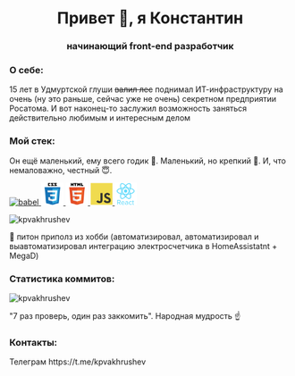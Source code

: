 <h1 align="center">Привет 👋, я Константин</h1>
<h3 align="center">начинающий front-end разработчик</h3>
<h3>О себе:</h3> 
<p>
    15 лет в Удмуртской глуши <s>валил лес</s> поднимал ИТ-инфраструктуру на очень (ну это раньше, сейчас уже не очень) секретном предприятии Росатома. 
    И вот наконец-то заслужил возможность заняться действительно любимым и интересным делом    
</p>
<h3>Мой стек:</h3> 
<p>
   Он ещё маленький,  ему всего годик 👶. Маленький, но крепкий 💪. И, что немаловажно, честный 😇. 
</p>
<p>     
    <a href="https://babeljs.io/" target="_blank" rel="noreferrer"> 
        <img src="https://www.vectorlogo.zone/logos/babeljs/babeljs-icon.svg" alt="babel" width="40" height="40"/> 
    </a> 
    <a href="https://www.w3schools.com/css/" target="_blank" rel="noreferrer"> 
        <img src="https://raw.githubusercontent.com/devicons/devicon/master/icons/css3/css3-original-wordmark.svg" alt="css3" width="40" height="40"/> 
    </a>            
    <a href="https://www.w3.org/html/" target="_blank" rel="noreferrer"> 
        <img src="https://raw.githubusercontent.com/devicons/devicon/master/icons/html5/html5-original-wordmark.svg" alt="html5" width="40" height="40"/> 
    </a> 
    <a href="https://developer.mozilla.org/en-US/docs/Web/JavaScript" target="_blank" rel="noreferrer"> 
        <img src="https://raw.githubusercontent.com/devicons/devicon/master/icons/javascript/javascript-original.svg" alt="javascript" width="40" height="40"/> 
    </a> 
    <a href="https://reactjs.org/" target="_blank" rel="noreferrer"> 
        <img src="https://raw.githubusercontent.com/devicons/devicon/master/icons/react/react-original-wordmark.svg" alt="react" width="40" height="40"/> 
    </a> 
</p>
<p>
    <img src="https://github-readme-stats.vercel.app/api/top-langs?username=kpvakhrushev&show_icons=true&locale=en&layout=compact" alt="kpvakhrushev" />    
</p>
<p>
    🐍 питон приполз из хобби (автоматизировал, автоматизировал и выавтоматизировал интеграцию электросчетчика в HomeAssistatnt + MegaD)
</p>
<h3 >Статистика коммитов:</h3> 
<p>
    <img src="https://github-readme-stats.vercel.app/api?username=kpvakhrushev&show_icons=true&locale=en" alt="kpvakhrushev" />
</p>
<p>
    "7 раз проверь, один раз заккомить". Народная мудрость ☝
</p>

<h3 >Контакты:</h3> 
Телеграм https://t.me/kpvakhrushev